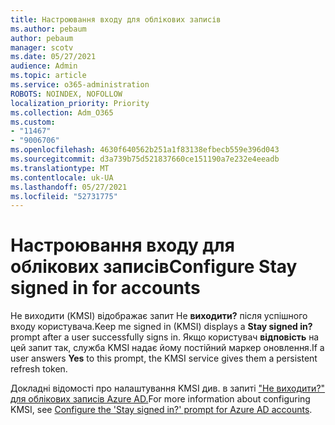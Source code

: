 ```yaml
---
title: Настроювання входу для облікових записів
ms.author: pebaum
author: pebaum
manager: scotv
ms.date: 05/27/2021
audience: Admin
ms.topic: article
ms.service: o365-administration
ROBOTS: NOINDEX, NOFOLLOW
localization_priority: Priority
ms.collection: Adm_O365
ms.custom:
- "11467"
- "9006706"
ms.openlocfilehash: 4630f640562b251a1f83138efbecb559e396d043
ms.sourcegitcommit: d3a739b75d521837660ce151190a7e232e4eeadb
ms.translationtype: MT
ms.contentlocale: uk-UA
ms.lasthandoff: 05/27/2021
ms.locfileid: "52731775"
---
```

# <a name="configure-stay-signed-in-for-accounts"></a><span data-ttu-id="d0904-102">Настроювання входу для облікових записів</span><span class="sxs-lookup"><span data-stu-id="d0904-102">Configure Stay signed in for accounts</span></span>

<span data-ttu-id="d0904-103">Не виходити (KMSI) відображає запит Не **виходити?** після успішного входу користувача.</span><span class="sxs-lookup"><span data-stu-id="d0904-103">Keep me signed in (KMSI) displays a **Stay signed in?** prompt after a user successfully signs in.</span></span> <span data-ttu-id="d0904-104">Якщо користувач **відповість** на цей запит так, служба KMSI надає йому постійний маркер оновлення.</span><span class="sxs-lookup"><span data-stu-id="d0904-104">If a user answers **Yes** to this prompt, the KMSI service gives them a persistent refresh token.</span></span> 

<span data-ttu-id="d0904-105">Докладні відомості про налаштування KMSI див. в запиті ["Не виходити?" для облікових записів Azure AD.](/azure/active-directory/fundamentals/keep-me-signed-in)</span><span class="sxs-lookup"><span data-stu-id="d0904-105">For more information about configuring KMSI, see [Configure the 'Stay signed in?' prompt for Azure AD accounts](/azure/active-directory/fundamentals/keep-me-signed-in).</span></span>